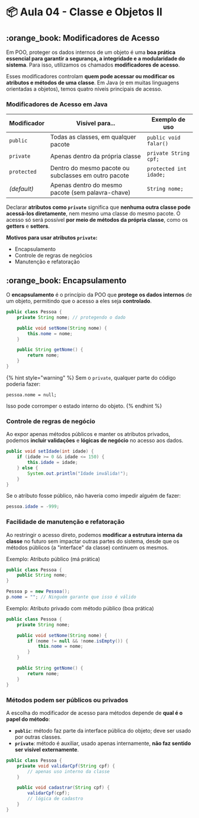 # 📦 Aula 04 - Classe e Objetos II

## :orange\_book: Modificadores de Acesso

Em POO, proteger os dados internos de um objeto é uma **boa prática essencial para garantir a segurança, a integridade e a modularidade do sistema**. Para isso, utilizamos os chamados **modificadores de acesso**.

Esses modificadores controlam **quem pode acessar ou modificar os atributos e métodos de uma classe**. Em Java (e em muitas linguagens orientadas a objetos), temos quatro níveis principais de acesso.

### Modificadores de Acesso em Java

| Modificador | Visível para...                                      | Exemplo de uso         |
| ----------- | ---------------------------------------------------- | ---------------------- |
| `public`    | Todas as classes, em qualquer pacote                 | `public void falar()`  |
| `private`   | Apenas dentro da própria classe                      | `private String cpf;`  |
| `protected` | Dentro do mesmo pacote ou subclasses em outro pacote | `protected int idade;` |
| _(default)_ | Apenas dentro do mesmo pacote (sem palavra-chave)    | `String nome;`         |

Declarar **atributos como `private`** significa que **nenhuma outra classe pode acessá-los diretamente**, nem mesmo uma classe do mesmo pacote. O acesso só será possível **por meio de métodos da própria classe**, como os **getters** e **setters**.

**Motivos para usar atributos `private`:**

* Encapsulamento
* Controle de regras de negócios
* Manutenção e refatoração

## :orange\_book: **Encapsulamento**

O **encapsulamento** é o princípio da POO que **protege os dados internos** de um objeto, permitindo que o acesso a eles seja **controlado**.

```java
public class Pessoa {
    private String nome; // protegendo o dado

    public void setNome(String nome) {
        this.nome = nome;
    }

    public String getNome() {
        return nome;
    }
}
```

{% hint style="warning" %}
Sem o `private`, qualquer parte do código poderia fazer:

`pessoa.nome = null;`

Isso pode corromper o estado interno do objeto.
{% endhint %}

### **Controle de regras de negócio**

Ao expor apenas métodos públicos e manter os atributos privados, podemos **incluir validações** e **lógicas de negócio** no acesso aos dados.

```java
public void setIdade(int idade) {
    if (idade >= 0 && idade <= 150) {
        this.idade = idade;
    } else {
        System.out.println("Idade inválida!");
    }
}
```

Se o atributo fosse público, não haveria como impedir alguém de fazer:

```java
pessoa.idade = -999;
```

### **Facilidade de manutenção e refatoração**

Ao restringir o acesso direto, podemos **modificar a estrutura interna da classe** no futuro sem impactar outras partes do sistema, desde que os métodos públicos (a "interface" da classe) continuem os mesmos.

Exemplo: Atributo público (má prática)

```java
public class Pessoa {
    public String nome;
}

Pessoa p = new Pessoa();
p.nome = ""; // Ninguém garante que isso é válido
```

Exemplo: Atributo privado com método público (boa prática)

```java
public class Pessoa {
    private String nome;

    public void setNome(String nome) {
        if (nome != null && !nome.isEmpty()) {
            this.nome = nome;
        }
    }

    public String getNome() {
        return nome;
    }
}
```

### Métodos podem ser públicos ou privados

A escolha do modificador de acesso para métodos depende de **qual é o papel do método**:

* **`public`**: método faz parte da interface pública do objeto; deve ser usado por outras classes.
* **`private`**: método é auxiliar, usado apenas internamente, **não faz sentido ser visível externamente**.

```java
public class Pessoa {
    private void validarCpf(String cpf) {
        // apenas uso interno da classe
    }

    public void cadastrar(String cpf) {
        validarCpf(cpf);
        // lógica de cadastro
    }
}
```
